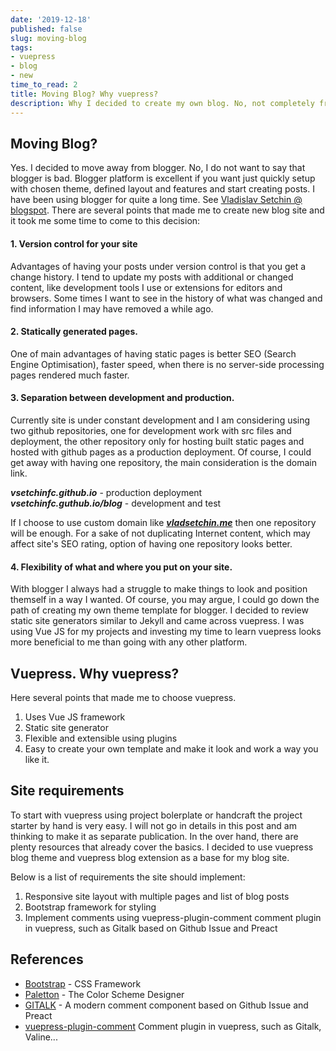 ```yaml
---
date: '2019-12-18'
published: false
slug: moving-blog
tags:
- vuepress
- blog
- new
time_to_read: 2
title: Moving Blog? Why vuepress?
description: Why I decided to create my own blog. No, not completely from scratch...
---
```


## Moving Blog?

Yes. I decided to move away from blogger. No, I do not want to say that blogger is bad. Blogger platform is excellent if you want just quickly setup with chosen theme, defined layout and features and start creating posts. I have been using blogger for quite a long time. See [Vladislav Setchin @ blogspot](https://software-development-toolbox.blogspot.com/). There are several points that made me to create new blog site and it took me some time to come to this decision:

#### 1. Version control for your site

Advantages of having your posts under version control is that you get a change history. I tend to update my posts with additional or changed content, like development tools I use or extensions for editors and browsers. Some times I want to see in the history of what was changed and find information I may have removed a while ago.

#### 2. Statically generated pages.

One of main advantages of having static pages is better SEO (Search Engine Optimisation), faster speed, when there is no server-side processing pages rendered much faster.

#### 3. Separation between development and production.

Currently site is under constant development and I am considering using two github repositories, one for development work with src files and deployment, the other repository only for hosting built static pages and hosted with github pages as a production deployment. Of course, I could get away with having one repository, the main consideration is the domain link. 

***vsetchinfc.github.io*** - production deployment   
***vsetchinfc.guthub.io/blog*** - development and test 

If I choose to use custom domain like ***[vladsetchin.me](http://vladsetchin.me)*** then one repository will be enough. For a sake of not duplicating Internet content, which may affect site's SEO rating, option of having one repository looks better.

#### 4. Flexibility of what and where you put on your site.

With blogger I always had a struggle to make things to look and position themself in a way I wanted. Of course, you may argue, I could go down the path of creating my own theme template for blogger. I decided to review static site generators similar to Jekyll and came across vuepress. I was using Vue JS for my projects and investing my time to learn vuepress looks more beneficial to me than going with any other platform.

## Vuepress. Why vuepress?

Here several points that made me to choose vuepress.

1. Uses Vue JS framework
2. Static site generator
3. Flexible and extensible using plugins
4. Easy to create your own template and make it look and work a way you like it.

## Site requirements

To start with vuepress using project bolerplate or handcraft the project starter by hand is very easy. I will not go in details in this post and am thinking to make it as separate  publication. In the over hand, there are plenty resources that already cover the basics. I decided to use vuepress blog theme and vuepress blog extension as a base for my blog site. 

Below is a list of requirements the site should implement:

1. Responsive site layout with multiple pages and list of blog posts
2. Bootstrap framework for styling
3. Implement comments using vuepress-plugin-comment comment plugin in vuepress, such as Gitalk based on Github Issue and Preact

## References

- [Bootstrap](https://getbootstrap.com/) - CSS Framework
- [Paletton](http://paletton.com) - The Color Scheme Designer
- [GITALK](https://gitalk.github.io/) - A modern comment component based on Github Issue and Preact
- [vuepress-plugin-comment](https://github.com/dongyuanxin/vuepress-plugin-comment) Comment plugin in vuepress, such as Gitalk, Valine...

